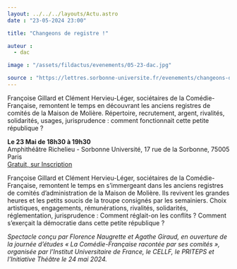 ```yaml
---
layout: ../../../layouts/Actu.astro
date : "23-05-2024 23:00"

title: "Changeons de registre !"

auteur :
  - dac

image : "/assets/fildactus/evenements/05-23-dac.jpg"

source : "https://lettres.sorbonne-universite.fr/evenements/changeons-de-registre"
---
```


Françoise Gillard et Clément Hervieu-Léger, sociétaires de la Comédie-Française, remontent le temps en découvrant les anciens registres de comités de la Maison de Molière. Répertoire, recrutement, argent, rivalités, solidarités, usages, jurisprudence : comment fonctionnait cette petite république ? 

__Le 23 Mai de 18h30 à 19h30__  
Amphithéâtre Richelieu - Sorbonne Université, 17 rue de la Sorbonne, 75005 Paris  
[Gratuit, sur Inscription](https://www.billetweb.fr/changeons-de-registre)

Françoise Gillard et Clément Hervieu-Léger, sociétaires de la Comédie-Française, remontent le temps en s’immergeant dans les anciens registres de comités d’administration de la Maison de Molière. Ils revivent les grandes heures et les petits soucis de la troupe consignés par les semainiers. Choix artistiques, engagements, rémunérations, rivalités, solidarités, réglementation, jurisprudence : Comment réglait-on les conflits ? Comment s’exerçait la démocratie dans cette petite république ? 

_Spectacle conçu par Florence Naugrette et Agathe Giraud, en ouverture de la journée d’études « La Comédie-Française racontée par ses comités », organisée par l’Institut Universitaire de France, le CELLF, le PRITEPS et l’Initiative Théâtre le 24 mai 2024._